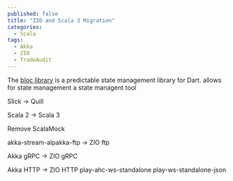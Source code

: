 ```yaml
---
published: false
title: "ZIO and Scala 3 Migration"
categories:
  - Scala
tags:
  - Akka
  - ZIO
  - TradeAudit
---
```

The [bloc library](https://bloclibrary.dev/) is a predictable state management library for Dart.  allows for state management  a state managent tool 


Slick -> Quill

Scala 2 -> Scala 3

Remove ScalaMock

akka-stream-alpakka-ftp -> ZIO ftp

Akka gRPC -> ZIO gRPC

Akka HTTP -> ZIO HTTP
play-ahc-ws-standalone
play-ws-standalone-json
